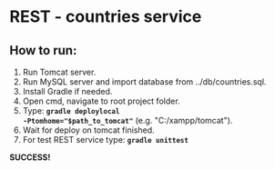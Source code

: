 # REST - countries service
<h2>How to run:</h2>

1. Run Tomcat server.
2. Run MySQL server and import database from ../db/countries.sql.
3. Install Gradle if needed.
3. Open cmd, navigate to root project folder.
4. Type: <code><b>gradle deploylocal -Ptomhome="$path_to_tomcat"</b></code> (e.g. "C:/xampp/tomcat").
5. Wait for deploy on tomcat finished. 
6. For test REST service type: <code><b>gradle unittest</b></code>

<b>SUCCESS!</b>
